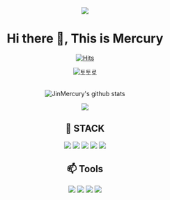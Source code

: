 <div align="center">
  <img src="https://capsule-render.vercel.app/api?type=waving&color=AAB9FF&height=200&section=header&text=Mercury's%20GitHub&fontSize=50&fontColor=FFFFFF" />
  
  # Hi there 👋, This is Mercury
  
  [![Hits](https://hits.seeyoufarm.com/api/count/incr/badge.svg?url=https%3A%2F%2Fgithub.com%2Fgjbae1212%2Fhit-counter&count_bg=%23B082DA&title_bg=%23D6BEF6&icon=smugmug.svg&icon_color=%23CDFFE9&title=hits&edge_flat=false)](https://github.com/JinMercury)
  
  ![토토로](https://user-images.githubusercontent.com/39897996/220537035-0e8d187c-60fe-4d20-8b01-84a010e8e2b2.gif)<br><br>

  ![JinMercury's github stats](https://github-readme-stats.vercel.app/api?username=JinMercury&show_icons=true&theme=dracula)
  
  <img src="https://github-readme-stats.vercel.app/api/top-langs/?username=JinMercury&layout=compact">
  
  ## :wrench: STACK
  <img src="https://img.shields.io/badge/Java-007396?style=for-the-badge&logo=Java&logoColor=white">
  <img src="https://img.shields.io/badge/HTML-E34F26?style=for-the-badge&logo=HTML5&logoColor=white">
  <img src="https://img.shields.io/badge/JavaScript-F7DF1E?style=for-the-badge&logo=JavaScript&logoColor=white">
  <img src="https://img.shields.io/badge/CSS-1572B6?style=for-the-badge&logo=CSS3&logoColor=white">
  <img src="https://img.shields.io/badge/Oracle-F80000?style=for-the-badge&logo=Oracle&logoColor=white">
  
  ## :mailbox: Tools
  <a href="https://github.com/JinMercury" target="_blank"><img src="https://img.shields.io/badge/Github-181717?style=for-the-badge&logo=Github&logoColor=white"></a>
  <a href="mailto:sooseong98@gmail.com" target="_blank"><img src="https://img.shields.io/badge/Gmail-EA4335?style=for-the-badge&logo=Gmail&logoColor=white"></a>
  <a href="mailto:sooseong1998@naver.com" target="_blank"><img src="https://img.shields.io/badge/Naver-03C75A?style=for-the-badge&logo=Naver&logoColor=white"></a>
  <img src="https://img.shields.io/badge/Notion-000000?style=for-the-badge&logo=Notion&logoColor=white">
  
</div>
